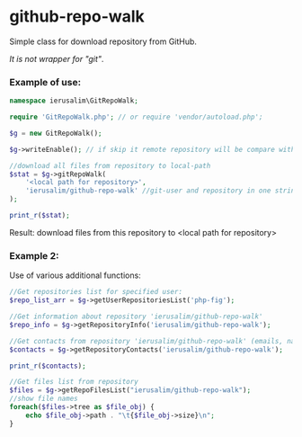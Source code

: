 # github-repo-walk

Simple class for download repository from GitHub.

_It is not wrapper for "git"_.

### Example of use:
```php
namespace ierusalim\GitRepoWalk;

require 'GitRepoWalk.php'; // or require 'vendor/autoload.php';

$g = new GitRepoWalk();

$g->writeEnable(); // if skip it remote repository will be compare with local

//download all files from repository to local-path
$stat = $g->gitRepoWalk( 
    '<local path for repository>',
    'ierusalim/github-repo-walk' //git-user and repository in one string
);

print_r($stat);
```

Result: download files from this repository to &lt;local path for repository&gt;

### Example 2:

Use of various additional functions:
```php
//Get repositories list for specified user:
$repo_list_arr = $g->getUserRepositoriesList('php-fig');

//Get information about repository 'ierusalim/github-repo-walk'
$repo_info = $g->getRepositoryInfo('ierusalim/github-repo-walk');

//Get contacts from repository 'ierusalim/github-repo-walk' (emails, names, roles)
$contacts = $g->getRepositoryContacts('ierusalim/github-repo-walk');

print_r($contacts);

//Get files list from repository
$files = $g->getRepoFilesList("ierusalim/github-repo-walk");
//show file names
foreach($files->tree as $file_obj) {
    echo $file_obj->path . "\t{$file_obj->size}\n";
}

```
